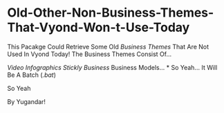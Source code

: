 # Old-Other-Non-Business-Themes-That-Vyond-Won-t-Use-Today
This Pacakge Could Retrieve Some Old *Business Themes* That Are Not Used In Vyond Today!
The Business Themes Consist Of...

*Video Infographics*
*Stickly Business*
Business Models... *
So Yeah...
It Will Be A Batch (*.bat*) 

So Yeah
                                                               
                                                               
  By Yugandar!
